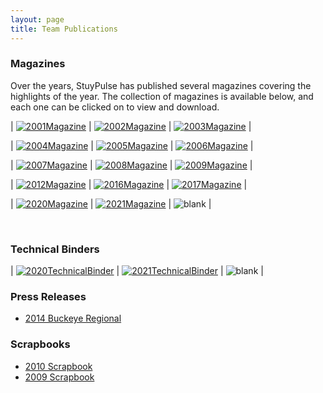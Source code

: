 ```yaml
---
layout: page
title: Team Publications
---
```

### Magazines
Over the years, StuyPulse has published several magazines covering the highlights of the year. The collection of magazines is available below, and each one can be clicked on to view and download.

<style>td {padding:10px;}</style>

| [![2001Magazine](https://stuypulse.nyc3.cdn.digitaloceanspaces.com/site/img/publications/2001Magazine.png)](/downloads/teamdocs/magazines/01mag.pdf) | [![2002Magazine](https://stuypulse.nyc3.cdn.digitaloceanspaces.com/site/img/publications/2002Magazine.png)](/downloads/teamdocs/magazines/02mag.pdf) | [![2003Magazine](https://stuypulse.nyc3.cdn.digitaloceanspaces.com/site/img/publications/2003Magazine.png)](/downloads/teamdocs/magazines/03mag.pdf) |  

| [![2004Magazine](https://stuypulse.nyc3.cdn.digitaloceanspaces.com/site/img/publications/2004Magazine.png)](/downloads/teamdocs/magazines/04mag.pdf) | [![2005Magazine](https://stuypulse.nyc3.cdn.digitaloceanspaces.com/site/img/publications/2005Magazine.png)](/downloads/teamdocs/magazines/05mag.pdf) | [![2006Magazine](https://stuypulse.nyc3.cdn.digitaloceanspaces.com/site/img/publications/2006Magazine.png)](/downloads/teamdocs/magazines/06mag.pdf) |

| [![2007Magazine](https://stuypulse.nyc3.cdn.digitaloceanspaces.com/site/img/publications/2007Magazine.png)](/downloads/teamdocs/magazines/07mag.pdf) | [![2008Magazine](https://stuypulse.nyc3.cdn.digitaloceanspaces.com/site/img/publications/2008Magazine.png)](/downloads/teamdocs/magazines/08mag.pdf) | [![2009Magazine](https://stuypulse.nyc3.cdn.digitaloceanspaces.com/site/img/publications/2009Magazine.png)](/downloads/teamdocs/magazines/09mag.pdf) |

| [![2012Magazine](https://stuypulse.nyc3.cdn.digitaloceanspaces.com/site/img/publications/2012Magazine.png)](/downloads/teamdocs/magazines/2012Magazine.pdf) | [![2016Magazine](https://stuypulse.nyc3.cdn.digitaloceanspaces.com/site/img/publications/2016Magazine.png)](/downloads/teamdocs/magazines/2016Magazine.pdf) | [![2017Magazine](https://stuypulse.nyc3.cdn.digitaloceanspaces.com/site/img/publications/2017Magazine.png)](/downloads/teamdocs/magazines/2017Magazine.pdf) |

| [![2020Magazine](https://stuypulse.nyc3.cdn.digitaloceanspaces.com/site/img/publications/2020Magazine.png)](https://stuypulse.nyc3.cdn.digitaloceanspaces.com/site/pdf/2020%20Magazine.pdf) | [![2021Magazine](https://stuypulse.nyc3.cdn.digitaloceanspaces.com/site/img/publications/2021Magazine.png)](https://stuypulse.nyc3.cdn.digitaloceanspaces.com/site/pdf/2021%20Magazine.pdf) | ![blank](https://stuypulse.nyc3.cdn.digitaloceanspaces.com/site/img/publications/blank.png) |

<br/>

### Technical Binders

| [![2020TechnicalBinder](https://stuypulse.nyc3.cdn.digitaloceanspaces.com/site/img/publications/2020TechnicalBinder.png)](https://stuypulse.nyc3.cdn.digitaloceanspaces.com/site/pdf/Technical%20Binder%202020.pdf) | [![2021TechnicalBinder](https://stuypulse.nyc3.cdn.digitaloceanspaces.com/site/img/publications/2021TechnicalBinder.png)](https://stuypulse.nyc3.cdn.digitaloceanspaces.com/site/pdf/Technical%20Binder%202021.pdf) | ![blank](https://stuypulse.nyc3.cdn.digitaloceanspaces.com/site/img/publications/blank.png) |

### Press Releases
- [2014 Buckeye Regional](/downloads/teamdocs/pressreleases/OhioBuckeyeRegionalPressRelease.pdf)


### Scrapbooks
- [2010 Scrapbook](/downloads/teamdocs/scrapbooks/10scrapbook.pdf)
- [2009 Scrapbook](/downloads/teamdocs/scrapbooks/09scrapbook.pdf)
